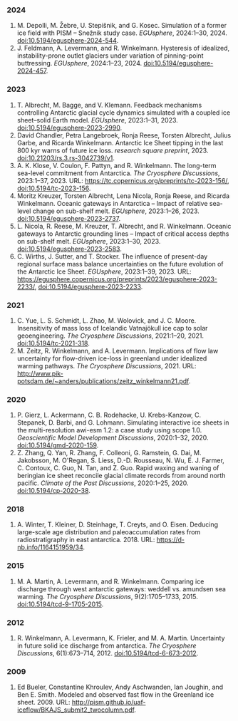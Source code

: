 ### 2024

1. M\. Depolli, M\. Žebre, U\. Stepišnik, and G\. Kosec\. Simulation of a former ice field with PISM – Snežnik study case\. *EGUsphere*, 2024:1–30, 2024\. [doi:10\.5194/egusphere\-2024\-544](https://doi.org/10.5194/egusphere-2024-544)\.   
2. J\. Feldmann, A\. Levermann, and R\. Winkelmann\. Hysteresis of idealized, instability\-prone outlet glaciers under variation of pinning\-point buttressing\. *EGUsphere*, 2024:1–23, 2024\. [doi:10\.5194/egusphere\-2024\-457](https://doi.org/10.5194/egusphere-2024-457)\.   

### 2023

1. T\. Albrecht, M\. Bagge, and V\. Klemann\. Feedback mechanisms controlling Antarctic glacial cycle dynamics simulated with a coupled ice sheet–solid Earth model\. *EGUsphere*, 2023:1–31, 2023\. [doi:10\.5194/egusphere\-2023\-2990](https://doi.org/10.5194/egusphere-2023-2990)\.   
2. David Chandler, Petra Langebroek, Ronja Reese, Torsten Albrecht, Julius Garbe, and Ricarda Winkelmann\. Antarctic Ice Sheet tipping in the last 800 kyr warns of future ice loss\. *research square preprint*, 2023\. [doi:10\.21203/rs\.3\.rs\-3042739/v1](https://doi.org/10.21203/rs.3.rs-3042739/v1)\.   
3. A\. K\. Klose, V\. Coulon, F\. Pattyn, and R\. Winkelmann\. The long\-term sea\-level commitment from Antarctica\. *The Cryosphere Discussions*, 2023:1–37, 2023\. URL: [https://tc\.copernicus\.org/preprints/tc\-2023\-156/](https://tc.copernicus.org/preprints/tc-2023-156/), [doi:10\.5194/tc\-2023\-156](https://doi.org/10.5194/tc-2023-156)\.   
4. Moritz Kreuzer, Torsten Albrecht, Lena Nicola, Ronja Reese, and Ricarda Winkelmann\. Oceanic gateways in Antarctica – Impact of relative sea\-level change on sub\-shelf melt\. *EGUsphere*, 2023:1–26, 2023\. [doi:10\.5194/egusphere\-2023\-2737](https://doi.org/10.5194/egusphere-2023-2737)\.   
5. L\. Nicola, R\. Reese, M\. Kreuzer, T\. Albrecht, and R\. Winkelmann\. Oceanic gateways to Antarctic grounding lines – Impact of critical access depths on sub\-shelf melt\. *EGUsphere*, 2023:1–30, 2023\. [doi:10\.5194/egusphere\-2023\-2583](https://doi.org/10.5194/egusphere-2023-2583)\.   
6. C\. Wirths, J\. Sutter, and T\. Stocker\. The influence of present\-day regional surface mass balance uncertainties on the future evolution of the Antarctic Ice Sheet\. *EGUsphere*, 2023:1–39, 2023\. URL: [https://egusphere\.copernicus\.org/preprints/2023/egusphere\-2023\-2233/](https://egusphere.copernicus.org/preprints/2023/egusphere-2023-2233/), [doi:10\.5194/egusphere\-2023\-2233](https://doi.org/10.5194/egusphere-2023-2233)\.   

### 2021

1. C\. Yue, L\. S\. Schmidt, L\. Zhao, M\. Wolovick, and J\. C\. Moore\. Insensitivity of mass loss of Icelandic Vatnajökull ice cap to solar geoengineering\. *The Cryosphere Discussions*, 2021:1–20, 2021\. [doi:10\.5194/tc\-2021\-318](https://doi.org/10.5194/tc-2021-318)\.   
2. M\. Zeitz, R\. Winkelmann, and A\. Levermann\. Implications of flow law uncertainty for flow\-driven ice\-loss in greenland under idealized warming pathways\. *The Cryosphere Discussions*, 2021\. URL: [http://www\.pik\-potsdam\.de/~anders/publications/zeitz\_winkelmann21\.pdf](http://www.pik-potsdam.de/~anders/publications/zeitz_winkelmann21.pdf)\.   

### 2020

1. P\. Gierz, L\. Ackermann, C\. B\. Rodehacke, U\. Krebs\-Kanzow, C\. Stepanek, D\. Barbi, and G\. Lohmann\. Simulating interactive ice sheets in the multi\-resolution awi\-esm 1\.2: a case study using scope 1\.0\. *Geoscientific Model Development Discussions*, 2020:1–32, 2020\. [doi:10\.5194/gmd\-2020\-159](https://doi.org/10.5194/gmd-2020-159)\.   
2. Z\. Zhang, Q\. Yan, R\. Zhang, F\. Colleoni, G\. Ramstein, G\. Dai, M\. Jakobsson, M\. O'Regan, S\. Liess, D\.\-D\. Rousseau, N\. Wu, E\. J\. Farmer, C\. Contoux, C\. Guo, N\. Tan, and Z\. Guo\. Rapid waxing and waning of beringian ice sheet reconcile glacial climate records from around north pacific\. *Climate of the Past Discussions*, 2020:1–25, 2020\. [doi:10\.5194/cp\-2020\-38](https://doi.org/10.5194/cp-2020-38)\.   

### 2018

1. A\. Winter, T\. Kleiner, D\. Steinhage, T\. Creyts, and O\. Eisen\. Deducing large\-scale age distribution and paleoaccumulation rates from radiostratigraphy in east antarctica\. 2018\. URL: [https://d\-nb\.info/1164151959/34](https://d-nb.info/1164151959/34)\.   

### 2015

1. M\. A\. Martin, A\. Levermann, and R\. Winkelmann\. Comparing ice discharge through west antarctic gateways: weddell vs\. amundsen sea warming\. *The Cryosphere Discussions*, 9\(2\):1705–1733, 2015\. [doi:10\.5194/tcd\-9\-1705\-2015](https://doi.org/10.5194/tcd-9-1705-2015)\.   

### 2012

1. R\. Winkelmann, A\. Levermann, K\. Frieler, and M\. A\. Martin\. Uncertainty in future solid ice discharge from antarctica\. *The Cryosphere Discussions*, 6\(1\):673–714, 2012\. [doi:10\.5194/tcd\-6\-673\-2012](https://doi.org/10.5194/tcd-6-673-2012)\.   

### 2009

1. Ed Bueler, Constantine Khroulev, Andy Aschwanden, Ian Joughin, and Ben E\. Smith\. Modeled and observed fast flow in the Greenland ice sheet\. 2009\. URL: [http://pism\.github\.io/uaf\-iceflow/BKAJS\_submit2\_twocolumn\.pdf](http://pism.github.io/uaf-iceflow/BKAJS_submit2_twocolumn.pdf)\.   

